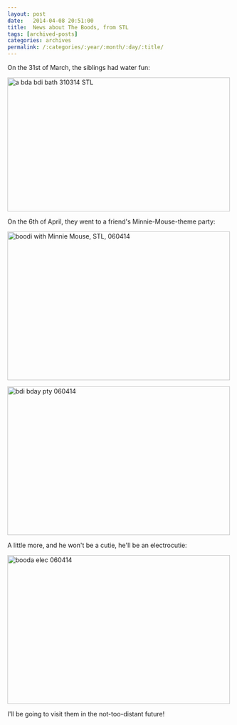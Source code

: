 ```yaml
---
layout: post
date:	2014-04-08 20:51:00
title:  News about The Boods, from STL
tags: [archived-posts]
categories: archives
permalink: /:categories/:year/:month/:day/:title/
---
```

On the 31st of March, the siblings had water fun:

<a href="https://www.flickr.com/photos/86494503@N00/13714920804" title="a bda bdi bath 310314 STL by mohandep, on Flickr"><img src="https://farm4.staticflickr.com/3764/13714920804_b8fdff7a7a.jpg" width="500" height="300" alt="a bda bdi bath 310314 STL"></a>

On the 6th of April, they went to a friend's Minnie-Mouse-theme party:


<a href="https://www.flickr.com/photos/86494503@N00/13714563223" title="boodi with Minnie Mouse, STL, 060414 by mohandep, on Flickr"><img src="https://farm8.staticflickr.com/7441/13714563223_8ef7a3d1f4.jpg" width="500" height="333" alt="boodi with Minnie Mouse, STL, 060414"></a>


<a href="https://www.flickr.com/photos/86494503@N00/13714922464" title="bdi bday pty 060414 by mohandep, on Flickr"><img src="https://farm3.staticflickr.com/2906/13714922464_1135ba4101.jpg" width="500" height="333" alt="bdi bday pty 060414"></a>



A little more, and he won't be a cutie, he'll be an electrocutie:

<a href="https://www.flickr.com/photos/86494503@N00/13714561763" title="booda elec 060414 by mohandep, on Flickr"><img src="https://farm4.staticflickr.com/3701/13714561763_f2d167714c.jpg" width="500" height="333" alt="booda elec 060414"></a> 

I'll be going to visit them in the not-too-distant future!
